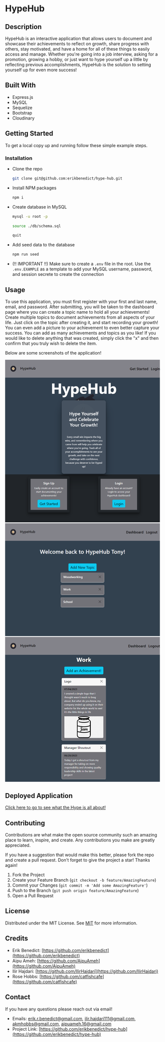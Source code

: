 # HypeHub

## Description

HypeHub is an interactive application that allows users to document and showcase their achievements to reflect on growth, share progress with others, stay motivated, and have a home for all of these things to easily access and manage. Whether you're going into a job interview, asking for a promotion, growing a hobby, or just want to hype yourself up a little by reflecting previous accomplishments, HypeHub is the solution to setting yourself up for even more success!

## Built With

- Express.js
- MySQL
- Sequelize
- Bootstrap
- Cloudinary

## Getting Started

To get a local copy up and running follow these simple example steps.

### Installation

- Clone the repo
  ```sh
  git clone git@github.com:erikbenedict/hype-hub.git
  ```
- Install NPM packages
  ```sh
  npm i
  ```
- Create database in MySQL
  ```sh
  mysql -u root -p
  ```
  ```sh
  source ./db/schema.sql
  ```
  ```sh
  quit
  ```
- Add seed data to the database
  ```sh
  npm run seed
  ```
- (!! IMPORTANT !!) Make sure to create a `.env` file in the root. Use the `.env.EXAMPLE` as a template to add your MySQL username, password, and session secrete to create the connection

## Usage

To use this application, you must first register with your first and last name, email, and password. After submitting, you will be taken to the dashboard page where you can create a topic name to hold all your achievements! Create multiple topics to document achievements from all aspects of your life. Just click on the topic after creating it, and start recording your growth! You can even add a picture to your achievement to even better capture your success. You can add as many achievements and topics as you like! If you would like to delete anything that was created, simply click the "x" and then confirm that you truly wish to delete the item.

Below are some screenshots of the application!

![alt text](./public/images/screenshot1.png)
![alt text](./public/images/screenshot2.png)
![alt text](./public/images/screenshot3.png)

## Deployed Application

[Click here to go to see what the Hype is all about!](https://achieved-it-a7cfbbbfd1a9.herokuapp.com/)

## Contributing

Contributions are what make the open source community such an amazing place to learn, inspire, and create. Any contributions you make are greatly appreciated.

If you have a suggestion that would make this better, please fork the repo and create a pull request. Don't forget to give the project a star! Thanks again!

1. Fork the Project
2. Create your Feature Branch (`git checkout -b feature/AmazingFeature`)
3. Commit your Changes (`git commit -m 'Add some AmazingFeature'`)
4. Push to the Branch (`git push origin feature/AmazingFeature`)
5. Open a Pull Request

## License

Distributed under the MIT License. See [MIT](https://choosealicense.com/licenses/mit/) for more information.

## Credits

- Erik Benedict: [https://github.com/erikbenedict](https://github.com/erikbenedict)
- Aipu Ameh: [https://github.com/AipuAmeh](https://github.com/AipuAmeh)
- Ilir Hajdari: [https://github.com/IlirHajdari](https://github.com/IlirHajdari)
- Rose Hobbs: [https://github.com/catfishcafe](https://github.com/catfishcafe)

## Contact

If you have any questions please reach out via email!

- Emails: erik.r.benedict@gmail.com, ilir.hajdari111@gmail.com, akmhobbs@gmail.com, aipuameh.16@gmail.com
- Project Link: [https://github.com/erikbenedict/hype-hub](https://github.com/erikbenedict/hype-hub)
